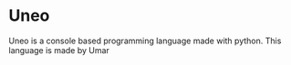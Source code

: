 # Uneo
Uneo is a console based programming language made with python. This language is made by Umar
